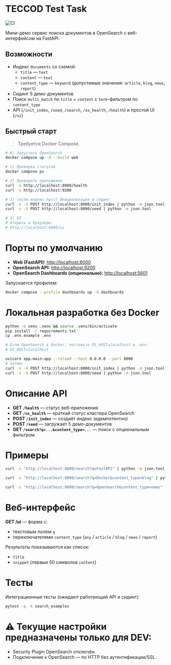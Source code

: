 # TECCOD Test Task

![CI](https://github.com/vadimbelan/teccod/actions/workflows/ci.yml/badge.svg)

Мини-демо сервис поиска документов в OpenSearch с веб-интерфейсом на FastAPI.

## Возможности
- Индекс `documents` со схемой:
  - `title` — `text`
  - `content` — `text`
  - `content_type` — `keyword` (допустимые значения: `article`, `blog`, `news`, `report`)
- Сидинг 5 демо-документов
- Поиск `multi_match` по `title` + `content` с `term`-фильтром по `content_type`
- API (`/init_index`, `/seed`, `/search`, `/os_health`, `/health`) и простой UI (`/ui`)

## Быстрый старт
> Требуется Docker Compose.

```bash
# 0) Запустить OpenSearch
docker compose up -d --build web

# 1) Проверка статусов
docker compose ps

# 2) Проверить приложения
curl -s http://localhost:8000/health
curl -s http://localhost:9200

# 3) (если индекс пуст) Инициализация и сидинг
curl -s -X POST http://localhost:8000/init_index | python -m json.tool
curl -s -X POST http://localhost:8000/seed | python -m json.tool

# 4) UI
# Открыть в браузере:
# http://localhost:8000/ui
```

# Порты по умолчанию

- **Web (FastAPI):** [http://localhost:8000](http://localhost:8000)  
- **OpenSearch API:** [http://localhost:9200](http://localhost:9200)  
- **OpenSearch Dashboards (опционально):** [http://localhost:5601](http://localhost:5601)  

Запускается профилем:
```bash
docker compose --profile dashboards up -d dashboards
```

# Локальная разработка без Docker

```bash
python -m venv .venv && source .venv/bin/activate
pip install -r requirements.txt
cp .env.example .env

# Если OpenSearch в Docker, поставьте OS_HOST=localhost в .env:
# OS_HOST=localhost

uvicorn app.main:app --reload --host 0.0.0.0 --port 8000
# затем:
curl -s -X POST http://localhost:8000/init_index | python -m json.tool
curl -s -X POST http://localhost:8000/seed | python -m json.tool
```

# Описание API

- **GET `/health`** — статус веб-приложения  
- **GET `/os_health`** — краткий статус кластера OpenSearch  
- **POST `/init_index`** — создаёт индекс (идемпотентно)  
- **POST `/seed`** — загружает 5 демо-документов  
- **GET `/search?q=...&content_type=...`** — поиск с опциональным фильтром  

# Примеры

```bash
curl -s "http://localhost:8000/search?q=FastAPI" | python -m json.tool

curl -s "http://localhost:8000/search?q=Docker&content_type=blog" | python -m json.tool

curl -s "http://localhost:8000/search?q=OpenSearch&content_type=news" | python -m json.tool
```

# Веб-интерфейс

**GET /ui** — форма с:  
- текстовым полем `q`  
- переключателями `content_type` (`any` / `article` / `blog` / `news` / `report`)  

Результаты показываются как список:  
- `title`  
- `snippet` (первые 50 символов `content`)

# Тесты

Интеграционные тесты (ожидают работающий API и сидинг):

```bash
pytest -q -k search_examples
```

# ⚠️ Текущие настройки предназначены **только для DEV**:

- Security Plugin OpenSearch отключён.  
- Подключение к OpenSearch — по HTTP без аутентификации/SSL.  
